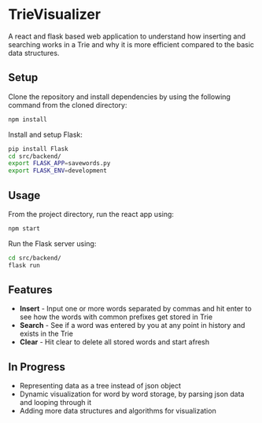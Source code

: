 # TrieVisualizer

A react and flask based web application to understand how inserting and searching works in a Trie and why it is more efficient compared to the basic data structures. 

## Setup

Clone the repository and install dependencies by using the following command from the cloned directory:

```bash
npm install
```

Install and setup Flask:

```bash
pip install Flask
cd src/backend/
export FLASK_APP=savewords.py
export FLASK_ENV=development
```

## Usage

From the project directory, run the react app using:

```bash
npm start
```
Run the Flask server using:

```bash
cd src/backend/
flask run
```

## Features

* **Insert** - Input one or more words separated by commas and hit enter to see how the words with common prefixes get stored in Trie
* **Search** - See if a word was entered by you at any point in history and exists in the Trie
* **Clear** - Hit clear to delete all stored words and start afresh

## In Progress

* Representing data as a tree instead of json object
* Dynamic visualization for word by word storage, by parsing json data and looping through it
* Adding more data structures and algorithms for visualization
